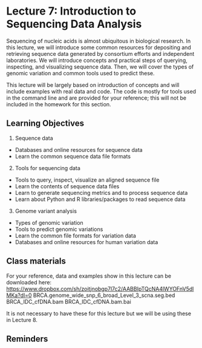 # Lecture 7: Introduction to Sequencing Data Analysis

Sequencing of nucleic acids is almost ubiquitous in biological research. In this lecture, we will introduce some common resources for depositing and retrieving sequence data generated by consortium efforts and independent laboratories. We will introduce concepts and practical steps of querying, inspecting, and visualizing sequence data. Then, we will cover the types of genomic variation and common tools used to predict these. 

This lecture will be largely based on introduction of concepts and will include examples with real data and code. The code is mostly for tools used in the command line and are provided for your reference; this will not be included in the homework for this section. 

## Learning Objectives

1. Sequence data
- Databases and online resources for sequence data
- Learn the common sequence data file formats

2. Tools for sequencing data
- Tools to query, inspect, visualize an aligned sequence file 
- Learn the contents of sequence data files
- Learn to generate sequencing metrics and to process sequence data
- Learn about Python and R libraries/packages to read sequence data 

3. Genome variant analysis
- Types of genomic variation
- Tools to predict genomic variations
- Learn the common file formats for variation data
- Databases and online resources for human variation data

## Class materials

For your reference, data and examples show in this lecture can be downloaded here:
https://www.dropbox.com/sh/zoitjnobgp7l7c2/AABBIpTQcNA4lWYOFnV5dlMKa?dl=0 
BRCA.genome_wide_snp_6_broad_Level_3_scna.seg.bed
BRCA_IDC_cfDNA.bam
BRCA_IDC_cfDNA.bam.bai

It is not necessary to have these for this lecture but we will be using these in Lecture 8.

## Reminders